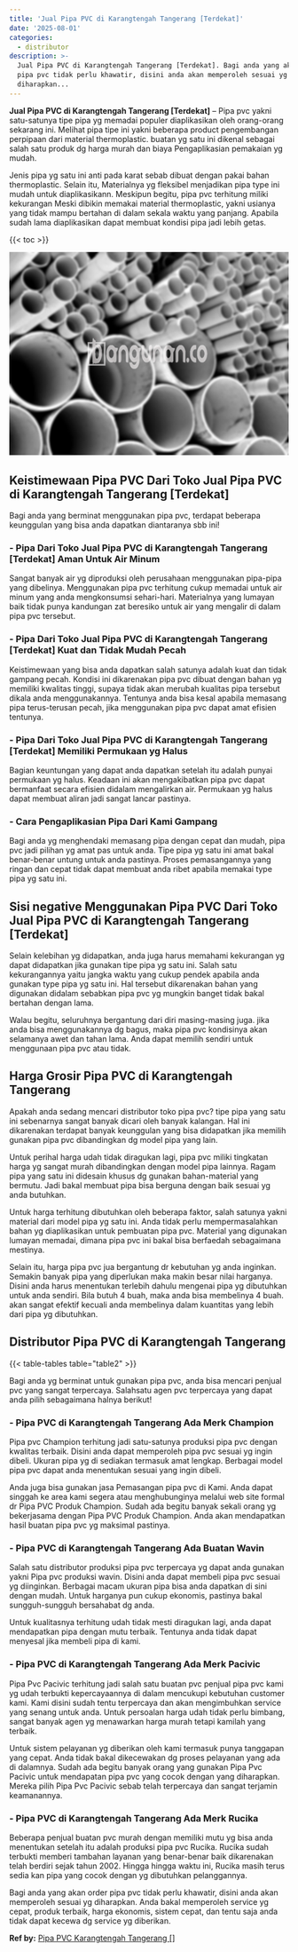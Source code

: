 ```yaml
---
title: 'Jual Pipa PVC di Karangtengah Tangerang [Terdekat]'
date: '2025-08-01'
categories:
  - distributor
description: >-
  Jual Pipa PVC di Karangtengah Tangerang [Terdekat]. Bagi anda yang akan order
  pipa pvc tidak perlu khawatir, disini anda akan memperoleh sesuai yg
  diharapkan...
---
```


**Jual Pipa PVC di Karangtengah Tangerang \[Terdekat\]** – Pipa pvc yakni satu-satunya tipe pipa yg memadai populer diaplikasikan oleh orang-orang sekarang ini. Melihat pipa tipe ini yakni beberapa product pengembangan perpipaan dari material thermoplastic. buatan yg satu ini dikenal sebagai salah satu produk dg harga murah dan biaya Pengaplikasian pemakaian yg mudah.

Jenis pipa yg satu ini anti pada karat sebab dibuat dengan pakai bahan thermoplastic. Selain itu, Materialnya yg fleksibel menjadikan pipa type ini mudah untuk diaplikasikann. Meskipun begitu, pipa pvc terhitung miliki kekurangan Meski dibikin memakai material thermoplastic, yakni usianya yang tidak mampu bertahan di dalam sekala waktu yang panjang. Apabila sudah lama diaplikasikan dapat membuat kondisi pipa jadi lebih getas.

{{< toc >}}

![Jual Pipa PVC di Karangtengah Tangerang [Terdekat]](/images/jaul-pipa-pvc-58.png)

## Keistimewaan Pipa PVC Dari Toko Jual Pipa PVC di Karangtengah Tangerang \[Terdekat\]

Bagi anda yang berminat menggunakan pipa pvc, terdapat beberapa keunggulan yang bisa anda dapatkan diantaranya sbb ini!

### \- Pipa Dari Toko Jual Pipa PVC di Karangtengah Tangerang \[Terdekat\] Aman Untuk Air Minum

Sangat banyak air yg diproduksi oleh perusahaan menggunakan pipa-pipa yang dibelinya. Menggunakan pipa pvc terhitung cukup memadai untuk air minum yang anda mengkonsumsi sehari-hari. Materialnya yang lumayan baik tidak punya kandungan zat beresiko untuk air yang mengalir di dalam pipa pvc tersebut.

### \- Pipa Dari Toko Jual Pipa PVC di Karangtengah Tangerang \[Terdekat\] Kuat dan Tidak Mudah Pecah

Keistimewaan yang bisa anda dapatkan salah satunya adalah kuat dan tidak gampang pecah. Kondisi ini dikarenakan pipa pvc dibuat dengan bahan yg memiliki kwalitas tinggi, supaya tidak akan merubah kualitas pipa tersebut dikala anda menggunakannya. Tentunya anda bisa kesal apabila memasang pipa terus-terusan pecah, jika menggunakan pipa pvc dapat amat efisien tentunya.

### \- Pipa Dari Toko Jual Pipa PVC di Karangtengah Tangerang \[Terdekat\] Memiliki Permukaan yg Halus

Bagian keuntungan yang dapat anda dapatkan setelah itu adalah punyai permukaan yg halus. Keadaan ini akan mengakibatkan pipa pvc dapat bermanfaat secara efisien didalam mengalirkan air. Permukaan yg halus dapat membuat aliran jadi sangat lancar pastinya.

### \- Cara Pengaplikasian Pipa Dari Kami Gampang

Bagi anda yg menghendaki memasang pipa dengan cepat dan mudah, pipa pvc jadi pilihan yg amat pas untuk anda. Tipe pipa yg satu ini amat bakal benar-benar untung untuk anda pastinya. Proses pemasangannya yang ringan dan cepat tidak dapat membuat anda ribet apabila memakai type pipa yg satu ini.

## Sisi negative Menggunakan Pipa PVC Dari Toko Jual Pipa PVC di Karangtengah Tangerang \[Terdekat\]

Selain kelebihan yg didapatkan, anda juga harus memahami kekurangan yg dapat didapatkan jika gunakan tipe pipa yg satu ini. Salah satu kekurangannya yaitu jangka waktu yang cukup pendek apabila anda gunakan type pipa yg satu ini. Hal tersebut dikarenakan bahan yang digunakan didalam sebabkan pipa pvc yg mungkin banget tidak bakal bertahan dengan lama.

Walau begitu, seluruhnya bergantung dari diri masing-masing juga. jika anda bisa menggunakannya dg bagus, maka pipa pvc kondisinya akan selamanya awet dan tahan lama. Anda dapat memilih sendiri untuk menggunaan pipa pvc atau tidak.

## Harga Grosir Pipa PVC di Karangtengah Tangerang

Apakah anda sedang mencari distributor toko pipa pvc? tipe pipa yang satu ini sebenarnya sangat banyak dicari oleh banyak kalangan. Hal ini dikarenakan terdapat banyak keunggulan yang bisa didapatkan jika memilih gunakan pipa pvc dibandingkan dg model pipa yang lain.

Untuk perihal harga udah tidak diragukan lagi, pipa pvc miliki tingkatan harga yg sangat murah dibandingkan dengan model pipa lainnya. Ragam pipa yang satu ini didesain khusus dg gunakan bahan-material yang bermutu. Jadi bakal membuat pipa bisa berguna dengan baik sesuai yg anda butuhkan.

Untuk harga terhitung dibutuhkan oleh beberapa faktor, salah satunya yakni material dari model pipa yg satu ini. Anda tidak perlu mempermasalahkan bahan yg diaplikasikan untuk pembuatan pipa pvc. Material yang digunakan lumayan memadai, dimana pipa pvc ini bakal bisa berfaedah sebagaimana mestinya.

Selain itu, harga pipa pvc jua bergantung dr kebutuhan yg anda inginkan. Semakin banyak pipa yang diperlukan maka makin besar nilai harganya. Disini anda harus menentukan terlebih dahulu mengenai pipa yg dibutuhkan untuk anda sendiri. Bila butuh 4 buah, maka anda bisa membelinya 4 buah. akan sangat efektif kecuali anda membelinya dalam kuantitas yang lebih dari pipa yg dibutuhkan.

## Distributor Pipa PVC di Karangtengah Tangerang

{{< table-tables table="table2" >}}

Bagi anda yg berminat untuk gunakan pipa pvc, anda bisa mencari penjual pvc yang sangat terpercaya. Salahsatu agen pvc terpercaya yang dapat anda pilih sebagaimana halnya berikut!

### \- Pipa PVC di Karangtengah Tangerang Ada Merk Champion

Pipa pvc Champion terhitung jadi satu-satunya produksi pipa pvc dengan kwalitas terbaik. Disini anda dapat memperoleh pipa pvc sesuai yg ingin dibeli. Ukuran pipa yg di sediakan termasuk amat lengkap. Berbagai model pipa pvc dapat anda menentukan sesuai yang ingin dibeli.

Anda juga bisa gunakan jasa Pemasangan pipa pvc di Kami. Anda dapat singgah ke area kami segera atau menghubunginya melalui web site formal dr Pipa PVC Produk Champion. Sudah ada begitu banyak sekali orang yg bekerjasama dengan Pipa PVC Produk Champion. Anda akan mendapatkan hasil buatan pipa pvc yg maksimal pastinya.

### \- Pipa PVC di Karangtengah Tangerang Ada Buatan Wavin

Salah satu distributor produksi pipa pvc terpercaya yg dapat anda gunakan yakni Pipa pvc produksi wavin. Disini anda dapat membeli pipa pvc sesuai yg diinginkan. Berbagai macam ukuran pipa bisa anda dapatkan di sini dengan mudah. Untuk harganya pun cukup ekonomis, pastinya bakal sungguh-sungguh bersahabat dg anda.

Untuk kualitasnya terhitung udah tidak mesti diragukan lagi, anda dapat mendapatkan pipa dengan mutu terbaik. Tentunya anda tidak dapat menyesal jika membeli pipa di kami.

### \- Pipa PVC di Karangtengah Tangerang Ada Merk Pacivic

Pipa Pvc Pacivic terhitung jadi salah satu buatan pvc penjual pipa pvc kami yg udah terbukti kepercayaannya di dalam mencukupi kebutuhan customer kami. Kami disini sudah tentu terpercaya dan akan mengimbuhkan service yang senang untuk anda. Untuk persoalan harga udah tidak perlu bimbang, sangat banyak agen yg menawarkan harga murah tetapi kamilah yang terbaik.

Untuk sistem pelayanan yg diberikan oleh kami termasuk punya tanggapan yang cepat. Anda tidak bakal dikecewakan dg proses pelayanan yang ada di dalamnya. Sudah ada begitu banyak orang yang gunakan Pipa Pvc Pacivic untuk mendapatan pipa pvc yang cocok dengan yang diharapkan. Mereka pilih Pipa Pvc Pacivic sebab telah terpercaya dan sangat terjamin keamanannya.

### \- Pipa PVC di Karangtengah Tangerang Ada Merk Rucika

Beberapa penjual buatan pvc murah dengan memiliki mutu yg bisa anda menentukan setelah itu adalah produksi pipa pvc Rucika. Rucika sudah terbukti memberi tambahan layanan yang benar-benar baik dikarenakan telah berdiri sejak tahun 2002. Hingga hingga waktu ini, Rucika masih terus sedia kan pipa yang cocok dengan yg dibutuhkan pelanggannya.

Bagi anda yang akan order pipa pvc tidak perlu khawatir, disini anda akan memperoleh sesuai yg diharapkan. Anda bakal memperoleh service yg cepat, produk terbaik, harga ekonomis, sistem cepat, dan tentu saja anda tidak dapat kecewa dg service yg diberikan.

**Ref by:** [Pipa PVC Karangtengah Tangerang []](https://id.wikipedia.org/wiki/Pipa)
